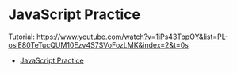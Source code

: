 # JavaScript Practice

Tutorial: https://www.youtube.com/watch?v=1iPs43TppOY&list=PL-osiE80TeTucQUM10Ezv4S7SVoFozLMK&index=2&t=0s

- [JavaScript Practice](#javascript-practice)


